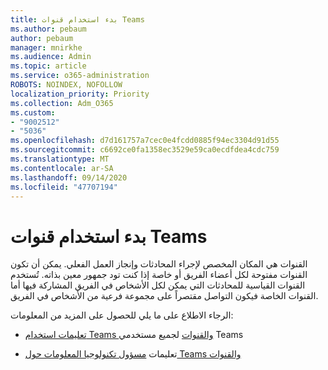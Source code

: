 ```yaml
---
title: بدء استخدام قنوات Teams
ms.author: pebaum
author: pebaum
manager: mnirkhe
ms.audience: Admin
ms.topic: article
ms.service: o365-administration
ROBOTS: NOINDEX, NOFOLLOW
localization_priority: Priority
ms.collection: Adm_O365
ms.custom:
- "9002512"
- "5036"
ms.openlocfilehash: d7d161757a7cec0e4fcdd0885f94ec3304d91d55
ms.sourcegitcommit: c6692ce0fa1358ec3529e59ca0ecdfdea4cdc759
ms.translationtype: MT
ms.contentlocale: ar-SA
ms.lasthandoff: 09/14/2020
ms.locfileid: "47707194"
---
```

# <a name="get-started-with-teams-channels"></a>بدء استخدام قنوات Teams

القنوات هي المكان المخصص لإجراء المحادثات وإنجاز العمل الفعلي. يمكن أن تكون القنوات مفتوحة لكل أعضاء الفريق أو خاصة إذا كنت تود جمهور معين بذاته. تُستخدم القنوات القياسية للمحادثات التي يمكن لكل الأشخاص في الفريق المشاركة فيها أما القنوات الخاصة فيكون التواصل مقتصراً على مجموعة فرعية من الأشخاص في الفريق.

الرجاء الاطلاع على ما يلي للحصول على المزيد من المعلومات:

- [تعليمات استخدام Teams والقنوات](https://support.office.com/article/teams-and-channels-df38ae23-8f85-46d3-b071-cb11b9de5499) لجميع مستخدمي Teams

- تعليمات [مسؤول تكنولوجيا المعلومات حول Teams والقنوات](https://docs.microsoft.com/microsoftteams/teams-channels-overview) 
